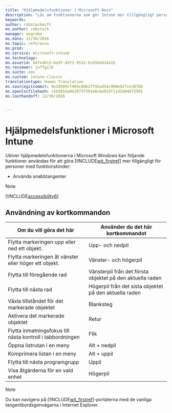 ```yaml
---
title: "Hjälpmedelsfunktioner | Microsoft Docs"
description: "Läs om funktionerna som gör Intune mer tillgängligt personer med funktionshinder."
keywords: 
author: robstackmsft
ms.author: robstack
manager: angrobe
ms.date: 12/30/2016
ms.topic: reference
ms.prod: 
ms.service: microsoft-intune
ms.technology: 
ms.assetid: 6d7ed613-be97-4973-9532-8cb5bd434a1b
ms.reviewer: jeffgilb
ms.suite: ems
ms.custom: intune-classic
translationtype: Human Translation
ms.sourcegitcommit: 9e3d509cf404c89b27f92ad54c900e927ce3878b
ms.openlocfilehash: c1b585da0b2875f393a0cbe929f11d3a04875905
ms.lasthandoff: 12/30/2016


---
```


# <a name="accessibility-features-of-microsoft-intune"></a>Hjälpmedelsfunktioner i Microsoft Intune
Utöver hjälpmedelsfunktionerna i Microsoft Windows kan följande funktioner användas för att göra [!INCLUDE[wit_firstref](./includes/wit_firstref_md.md)] mer tillgängligt för personer med funktionshinder:

-   Använda snabbtangenter

> [!NOTE]
> [!INCLUDE[accessibility6](./includes/accessibility6_md.md)]

## <a name="using-keyboard-shortcuts"></a>Användning av kortkommandon

|Om du vill göra det här|Använder du det här kortkommandot|
|--------------|------------------------------|
|Flytta markeringen upp eller ned ett objekt.|Upp- och nedpil|
|Flytta markeringen åt vänster eller höger ett objekt.|Vänster- och högerpil|
|Flytta till föregående rad|Vänsterpil från det första objektet på den aktuella raden|
|Flytta till nästa rad|Högerpil från det sista objektet på den aktuella raden|
|Växla tillståndet för det markerade objektet|Blanksteg|
|Aktivera det markerade objektet|Retur|
|Flytta inmatningsfokus till nästa kontroll i tabbordningen|Flik|
|Öppna listrutan i en meny|Alt + nedpil|
|Komprimera listan i en meny|Alt + uppil|
|Flytta till nästa programgrupp|Uppil|
|Visa åtgärderna för en vald enhet|Högerpil|
> [!NOTE]
> Du kan navigera på [!INCLUDE[wit_firstref](./includes/wit_firstref_md.md)]-portalerna med de vanliga tangentbordsgenvägarna i Internet Explorer.

